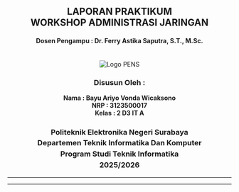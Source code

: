 <div align="center">
  <h2 style="text-align: center;font-weight: bold">LAPORAN PRAKTIKUM <br/> WORKSHOP ADMINISTRASI JARINGAN</br></h2>
  <h4 style="text-align: center;">Dosen Pengampu : Dr. Ferry Astika Saputra, S.T., M.Sc.</h4>
</div>
<br />
<div align="center">
  <div align="center">
  <img src="https://upload.wikimedia.org/wikipedia/id/4/44/Logo_PENS.png" alt="Logo PENS">
  <h3 style="text-align: center;">Disusun Oleh : </h3>
  <p style="text-align: center;">
  <strong>Nama : Bayu Ariyo Vonda Wicaksono<strong>
  <br><strong>NRP : 3123500017<strong>
  <br><strong>Kelas : 2 D3 IT A<strong>
  </p>
</div>

<h3 style="text-align: center;line-height: 1.5">Politeknik Elektronika Negeri Surabaya<br>Departemen Teknik Informatika Dan Komputer<br>Program Studi Teknik Informatika<br>2025/2026</h3>
  <hr><hr>
</div>
